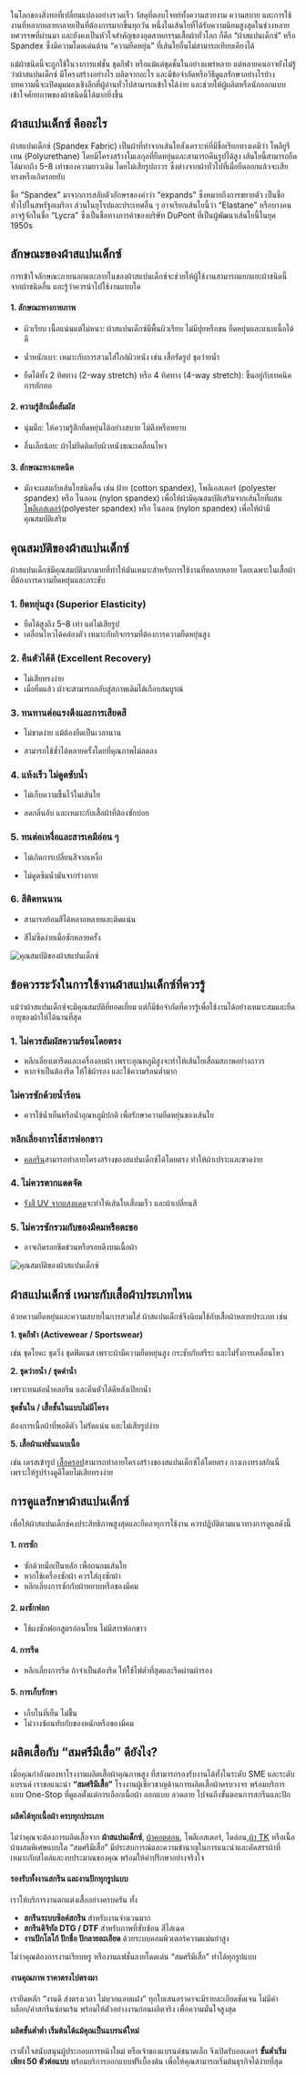 ในโลกของสิ่งทอที่เปลี่ยนแปลงอย่างรวดเร็ว วัสดุที่ตอบโจทย์ทั้งความสวยงาม ความสบาย และการใช้งานที่หลากหลายกลายเป็นที่ต้องการมากขึ้นทุกวัน หนึ่งในเส้นใยที่ได้รับความนิยมสูงสุดในช่วงหลายทศวรรษที่ผ่านมา และยังคงเป็นหัวใจสำคัญของอุตสาหกรรมเสื้อผ้าทั่วโลก ก็คือ “ผ้าสแปนเด็กซ์” หรือ Spandex ซึ่งมีความโดดเด่นด้าน “ความยืดหยุ่น” ที่เส้นใยอื่นไม่สามารถเทียบเคียงได้

แม้ผ้าชนิดนี้จะถูกใช้ในวงการแฟชั่น ชุดกีฬา หรือแม้แต่ชุดชั้นในอย่างแพร่หลาย แต่หลายคนอาจยังไม่รู้ว่าผ้าสแปนเด็กซ์ มีโครงสร้างอย่างไร ผลิตจากอะไร และมีข้อจำกัดหรือวิธีดูแลรักษาอย่างไรบ้าง บทความนี้จะเปิดมุมมองเชิงลึกที่ผู้อ่านทั่วไปสามารถเข้าใจได้ง่าย และช่วยให้ผู้ผลิตหรือนักออกแบบเข้าใจศักยภาพของผ้าชนิดนี้ได้มากยิ่งขึ้น

## ผ้าสแปนเด็กซ์ คืออะไร

ผ้าสแปนเด็กซ์ (Spandex Fabric) เป็นผ้าที่ทำจากเส้นใยสังเคราะห์ที่มีชื่อเรียกทางเคมีว่า โพลียูรีเทน (Polyurethane) โดยมีโครงสร้างโมเลกุลที่ยืดหยุ่นและสามารถคืนรูปได้สูง เส้นใยนี้สามารถยืดได้มากถึง 5–8 เท่าของความยาวเดิม โดยไม่เสียรูปถาวร ซึ่งต่างจากผ้าทั่วไปที่เมื่อยืดออกแล้วจะเสียทรงหรือเกิดรอยยับ

ชื่อ “Spandex” มาจากการสลับตัวอักษรของคำว่า “expands” ซึ่งหมายถึงการขยายตัว เป็นชื่อทั่วไปในสหรัฐอเมริกา ส่วนในยุโรปและประเทศอื่น ๆ อาจเรียกเส้นใยนี้ว่า “Elastane” หรือบางคนอาจรู้จักในชื่อ “Lycra” ซึ่งเป็นชื่อทางการค้าของบริษัท DuPont ที่เป็นผู้พัฒนาเส้นใยนี้ในยุค 1950s

## ลักษณะของผ้าสแปนเด็กซ์

การเข้าใจลักษณะภายนอกและภายในของผ้าสแปนเด็กซ์จะช่วยให้ผู้ใช้งานสามารถแยกแยะผ้าชนิดนี้จากผ้าชนิดอื่น และรู้ว่าควรนำไปใช้งานแบบใด

####  1. ลักษณะทางกายภาพ

- ผิวเรียบ เนื้อแน่นแต่ไม่หนา: ผ้าสแปนเด็กซ์มีพื้นผิวเรียบ ไม่มีปุยหรือขน ยืดหยุ่นและแนบเนื้อได้ดี

- น้ำหนักเบา: เหมาะกับการสวมใส่ใกล้ผิวหนัง เช่น เสื้อรัดรูป ชุดว่ายน้ำ

- ยืดได้ทั้ง 2 ทิศทาง (2-way stretch) หรือ 4 ทิศทาง (4-way stretch): ขึ้นอยู่กับเทคนิคการถักทอ

####  2. ความรู้สึกเมื่อสัมผัส

- นุ่มมือ: ให้ความรู้สึกยืดหยุ่นได้อย่างสบาย ไม่ตึงหรือหยาบ

- ลื่นเล็กน้อย: ผ้าไม่ยึดติดกับผิวหนังขณะเคลื่อนไหว

#### 3. ลักษณะทางเทคนิค 

- มักจะผสมกับเส้นใยชนิดอื่น เช่น ฝ้าย (cotton spandex), โพลีเอสเตอร์ (polyester spandex) หรือ ไนลอน (nylon spandex) เพื่อให้ผ้ามีคุณสมบัติเสริมจากเส้นใยที่ผสม [โพลีเอสเตอร์](what-is-polyester-fabric-used-for)(polyester spandex) หรือ ไนลอน (nylon spandex) เพื่อให้ผ้ามีคุณสมบัติเสริม

## คุณสมบัติของผ้าสแปนเด็กซ์

ผ้าสแปนเด็กซ์มีคุณสมบัติมากมายที่ทำให้มันเหมาะสำหรับการใช้งานที่หลากหลาย โดยเฉพาะในเสื้อผ้าที่ต้องการความยืดหยุ่นและกระชับ

### 1. ยืดหยุ่นสูง (Superior Elasticity)

- ยืดได้สูงถึง 5–8 เท่า แต่ไม่เสียรูป
- เคลื่อนไหวได้คล่องตัว เหมาะกับกิจกรรมที่ต้องการความยืดหยุ่นสูง

### 2. คืนตัวได้ดี (Excellent Recovery)

- ไม่เสียทรงง่าย
- เมื่อยืดแล้ว ผ้าจะสามารถกลับสู่สภาพเดิมได้เกือบสมบูรณ์

### 3. ทนทานต่อแรงดึงและการเสียดสี

- ไม่ขาดง่าย แม้ต้องยืดเป็นเวลานาน

- สามารถใช้ซ้ำได้หลายครั้งโดยที่คุณภาพไม่ลดลง

### 4. แห้งเร็ว ไม่ดูดซับน้ำ

- ไม่เก็บความชื้นไว้ในเส้นใย

- ลดกลิ่นอับ และเหมาะกับเสื้อผ้าที่ต้องซักบ่อย


### 5. ทนต่อเหงื่อและสารเคมีอ่อน ๆ

- ไม่เกิดการเปลี่ยนสีจากเหงื่อ

- ไม่ดูดซึมน้ำมันจากร่างกาย

### 6. สีติดทนนาน

- สามารถย้อมสีได้หลากหลายและติดแน่น

- สีไม่ซีดง่ายเมื่อซักหลายครั้ง

![คุณสมบัติของผ้าสแปนเด็กซ์](/blog/what-is-spandex-fabric-1.jpg)

## ข้อควรระวังในการใช้งานผ้าสแปนเด็กซ์ที่ควรรู้

แม้ว่าผ้าสแปนเด็กซ์จะมีคุณสมบัติที่ยอดเยี่ยม แต่ก็มีข้อจำกัดที่ควรรู้เพื่อใช้งานได้อย่างเหมาะสมและยืดอายุของผ้าให้ได้นานที่สุด

### 1. ไม่ควรสัมผัสความร้อนโดยตรง


- หลีกเลี่ยงเตารีดและเครื่องอบผ้า เพราะอุณหภูมิสูงจะทำให้เส้นใยเสื่อมสภาพอย่างถาวร
- หากจำเป็นต้องรีด ให้ใช้ผ้ารอง และใช้ความร้อนต่ำมาก

### ไม่ควรซักด้วยน้ำร้อน

- ควรใช้น้ำเย็นหรือน้ำอุณหภูมิปกติ เพื่อรักษาความยืดหยุ่นของเส้นใย

###  หลีกเลี่ยงการใช้สารฟอกขาว 

- [คลอรีน](https://th.wikipedia.org/wiki/คลอรีน)สามารถทำลายโครงสร้างของสแปนเด็กซ์ได้โดยตรง ทำให้ผ้าเปราะและขาดง่าย

### 4. ไม่ควรตากแดดจัด

- [รังสี UV จากแสงแดด](https://en.wikipedia.org/wiki/Ultraviolet)จะทำให้เส้นใยเสื่อมเร็ว และผ้าเปลี่ยนสี

### 5. ไม่ควรซักรวมกับของมีคมหรือตะขอ

- อาจเกิดรอยขีดข่วนหรือรอยดึงบนเนื้อผ้า

![คุณสมบัติของผ้าสแปนเด็กซ์](/blog/what-is-spandex-fabric-2.webp)

## ผ้าสแปนเด็กซ์ เหมาะกับเสื้อผ้าประเภทไหน

ด้วยความยืดหยุ่นและความสบายในการสวมใส่ ผ้าสแปนเด็กซ์จึงนิยมใช้กับเสื้อผ้าหลายประเภท เช่น

**1. ชุดกีฬา (Activewear / Sportswear)** 

เช่น ชุดโยคะ ชุดวิ่ง ชุดฟิตเนส เพราะผ้ามีความยืดหยุ่นสูง กระชับกับสรีระ และไม่รั้งการเคลื่อนไหว

**2. ชุดว่ายน้ำ / ชุดดำน้ำ**

เพราะทนต่อน้ำคลอรีน และคืนตัวได้ดีหลังเปียกน้ำ

**ชุดชั้นใน / เสื้อชั้นในแบบไม่มีโครง**

ต้องการเนื้อผ้าที่พอดีตัว ไม่รัดแน่น และไม่เสียรูปง่าย


**5. เสื้อผ้าแฟชั่นแนบเนื้อ**

เช่น เดรสเข้ารูป [เสื้อครอป](what-is-a-crop-top-who-is-it-suitable-for)สามารถทำลายโครงสร้างของสแปนเด็กซ์ได้โดยตรง  กางเกงทรงสกินนี่ เพราะให้รูปร่างดูดีโดยไม่เสียทรงง่าย

## การดูแลรักษาผ้าสแปนเด็กซ์

เพื่อให้ผ้าสแปนเด็กซ์คงประสิทธิภาพสูงสุดและยืดอายุการใช้งาน ควรปฏิบัติตามแนวทางการดูแลดังนี้

#### 1. การซัก

- ซักด้วยมือเป็นหลัก เพื่อถนอมเส้นใย
- หากใช้เครื่องซักผ้า ควรใส่ถุงซักผ้า
- หลีกเลี่ยงการซักกับผ้าหยาบหรือของมีคม

#### 2. ผงซักฟอก

- ใช้ผงซักฟอกสูตรอ่อนโยน ไม่มีสารฟอกขาว

#### 4. การรีด

- หลีกเลี่ยงการรีด ถ้าจำเป็นต้องรีด ให้ใช้ไฟต่ำที่สุดและรีดผ่านผ้ารอง

#### 5. การเก็บรักษา

- เก็บในที่เย็น ไม่ชื้น
- ไม่วางซ้อนทับกับของหนักหรือของมีคม


## ผลิตเสื้อกับ “สมศรีมีเสื้อ” ดียังไง?

เมื่อคุณกำลังมองหาโรงงานผลิตเสื้อผ้าคุณภาพสูง ที่สามารถรองรับงานได้ทั้งในระดับ SME และระดับแบรนด์ เราขอแนะนำ **“สมศรีมีเสื้อ”** โรงงานผู้เชี่ยวชาญด้านการผลิตเสื้อผ้าครบวงจร พร้อมบริการแบบ One-Stop ที่ดูแลตั้งแต่การเลือกเนื้อผ้า ออกแบบ ลวดลาย ไปจนถึงขั้นตอนการสกรีนและปัก

#### ผลิตได้ทุกเนื้อผ้า ครบทุกประเภท

ไม่ว่าคุณจะต้องการผลิตเสื้อจาก **ผ้าสแปนเด็กซ์**, [ผ้าคอตตอน](what-is-cotton), โพลีเอสเตอร์, ไดล่อน,[ผ้า TK](what-is-tk-fabric) หรือเนื้อผ้าผสมพิเศษแบบใด “สมศรีมีเสื้อ” มีประสบการณ์และความชำนาญในการแนะนำและคัดสรรผ้าที่เหมาะกับสไตล์และงบประมาณของคุณ พร้อมให้คำปรึกษาอย่างจริงใจ

#### รองรับทั้งงานสกรีน และงานปักทุกรูปแบบ

เราให้บริการงานตกแต่งเสื้ออย่างครบครัน ทั้ง

- **สกรีนระบบซิลค์สกรีน** สำหรับงานจำนวนมาก
- **สกรีนดิจิทัล DTG / DTF** สำหรับภาพที่ซับซ้อน สีไล่เฉด
- **งานปักโลโก้ ปักชื่อ ปักลายละเอียด** ด้วยระบบคอมพิวเตอร์ความแม่นยำสูง

ไม่ว่าคุณต้องการงานเรียบหรู หรืองานแฟชั่นลายโดดเด่น “สมศรีมีเสื้อ” ทำได้ทุกรูปแบบ

#### งานคุณภาพ ราคาตรงไปตรงมา

เรายึดหลัก “งานดี ส่งตรงเวลา ไม่บวกแอบแฝง” ทุกใบเสนอราคาจะมีรายละเอียดชัดเจน ไม่มีค่าบล็อก/ค่าสกรีนซ่อนเร้น พร้อมให้ตัวอย่างงานก่อนผลิตจริง เพื่อความมั่นใจสูงสุด

#### ผลิตขั้นต่ำต่ำ เริ่มต้นได้แม้คุณเป็นแบรนด์ใหม่

เราตั้งใจสนับสนุนผู้ประกอบการหน้าใหม่ หรือเจ้าของแบรนด์ขนาดเล็ก จึงเปิดรับออเดอร์ **ขั้นต่ำเริ่มเพียง 50 ตัวต่อแบบ** พร้อมบริการออกแบบฟรีเบื้องต้น เพื่อให้คุณสามารถเริ่มต้นธุรกิจได้ง่ายที่สุด